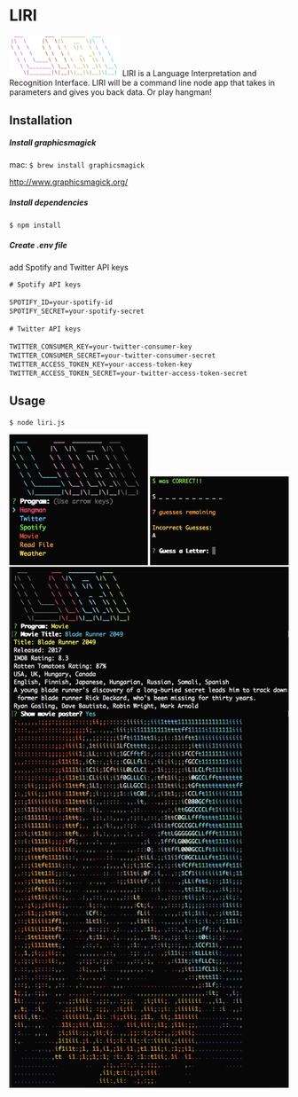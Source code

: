 
# LIRI
<img src="logo.png" alt="logo" width="200">
LIRI is a Language Interpretation and Recognition Interface. LIRI will be a command line node app that takes in parameters and gives you back data. Or play hangman!

## Installation
##### Install graphicsmagick
mac:
`$ brew install graphicsmagick`

http://www.graphicsmagick.org/

##### Install dependencies
`$ npm install`

##### Create .env file 
add Spotify and Twitter API keys

```
# Spotify API keys

SPOTIFY_ID=your-spotify-id
SPOTIFY_SECRET=your-spotify-secret

# Twitter API keys

TWITTER_CONSUMER_KEY=your-twitter-consumer-key
TWITTER_CONSUMER_SECRET=your-twitter-consumer-secret
TWITTER_ACCESS_TOKEN_KEY=your-access-token-key
TWITTER_ACCESS_TOKEN_SECRET=your-twitter-access-token-secret
```
## Usage
`$ node liri.js`

<img src="README/logo.png" alt="example 1" width="250">
<img src="README/hangman.png" alt="example 1" width="250">
<img src="README/example2.png" alt="example 2" width="600">